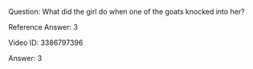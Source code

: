 Question: What did the girl do when one of the goats knocked into her?

Reference Answer: 3

Video ID: 3386797396

Answer: 3

